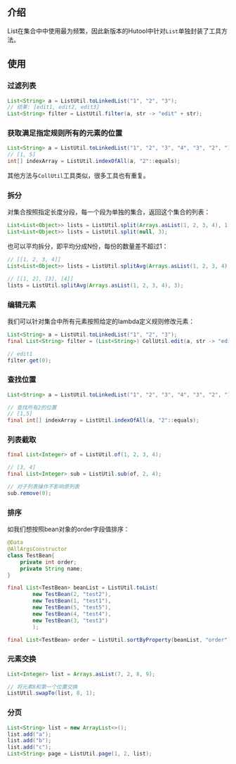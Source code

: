 ## 介绍

List在集合中中使用最为频繁，因此新版本的Hutool中针对`List`单独封装了工具方法。

## 使用

### 过滤列表

```java
List<String> a = ListUtil.toLinkedList("1", "2", "3");
// 结果: [edit1, edit2, edit3]
List<String> filter = ListUtil.filter(a, str -> "edit" + str);
```

### 获取满足指定规则所有的元素的位置

```java
List<String> a = ListUtil.toLinkedList("1", "2", "3", "4", "3", "2", "1");
// [1, 5]
int[] indexArray = ListUtil.indexOfAll(a, "2"::equals);
```

其他方法与`CollUtil`工具类似，很多工具也有重复。

### 拆分

对集合按照指定长度分段，每一个段为单独的集合，返回这个集合的列表：

```java
List<List<Object>> lists = ListUtil.split(Arrays.asList(1, 2, 3, 4), 1);
List<List<Object>> lists = ListUtil.split(null, 3);
```

也可以平均拆分，即平均分成N份，每份的数量差不超过1：

```java
// [[1, 2, 3, 4]]
List<List<Object>> lists = ListUtil.splitAvg(Arrays.asList(1, 2, 3, 4), 1);

// [[1, 2], [3], [4]]
lists = ListUtil.splitAvg(Arrays.asList(1, 2, 3, 4), 3);
```

### 编辑元素

我们可以针对集合中所有元素按照给定的lambda定义规则修改元素：

```java
List<String> a = ListUtil.toLinkedList("1", "2", "3");
final List<String> filter = (List<String>) CollUtil.edit(a, str -> "edit" + str);

// edit1
filter.get(0);
```

### 查找位置

```java
List<String> a = ListUtil.toLinkedList("1", "2", "3", "4", "3", "2", "1");

// 查找所有2的位置
// [1,5]
final int[] indexArray = ListUtil.indexOfAll(a, "2"::equals);
```

### 列表截取

```java
final List<Integer> of = ListUtil.of(1, 2, 3, 4);

// [3, 4]
final List<Integer> sub = ListUtil.sub(of, 2, 4);

// 对子列表操作不影响原列表
sub.remove(0);
```

### 排序

如我们想按照bean对象的order字段值排序：

```java
@Data
@AllArgsConstructor
class TestBean{
	private int order;
	private String name;
}

final List<TestBean> beanList = ListUtil.toList(
		new TestBean(2, "test2"),
		new TestBean(1, "test1"),
		new TestBean(5, "test5"),
		new TestBean(4, "test4"),
		new TestBean(3, "test3")
		);

final List<TestBean> order = ListUtil.sortByProperty(beanList, "order");
```

### 元素交换

```java
List<Integer> list = Arrays.asList(7, 2, 8, 9);

// 将元素8和第一个位置交换
ListUtil.swapTo(list, 8, 1);
```

### 分页
```java
List<String> list = new ArrayList<>();
list.add("a");
list.add("b");
list.add("c");
List<String> page = ListUtil.page(1, 2, list);
```